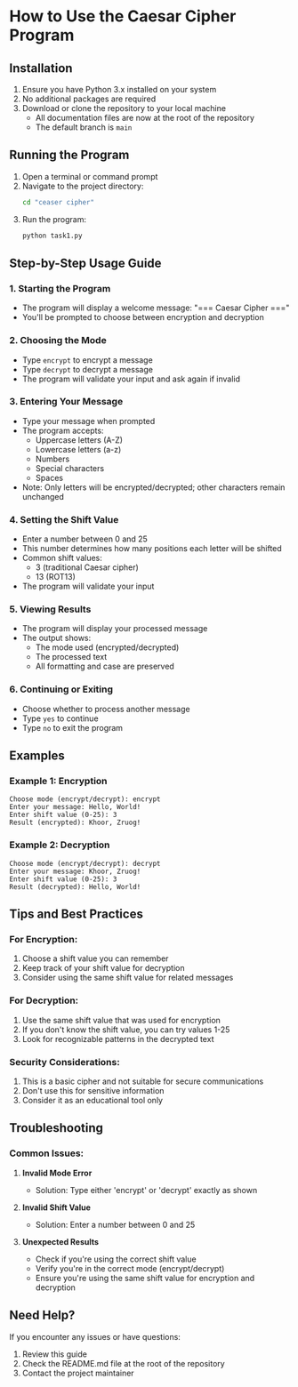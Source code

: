 # How to Use the Caesar Cipher Program

## Installation
1. Ensure you have Python 3.x installed on your system
2. No additional packages are required
3. Download or clone the repository to your local machine
   - All documentation files are now at the root of the repository
   - The default branch is `main`

## Running the Program
1. Open a terminal or command prompt
2. Navigate to the project directory:
   ```bash
   cd "ceaser cipher"
   ```
3. Run the program:
   ```bash
   python task1.py
   ```

## Step-by-Step Usage Guide

### 1. Starting the Program
- The program will display a welcome message: "=== Caesar Cipher ==="
- You'll be prompted to choose between encryption and decryption

### 2. Choosing the Mode
- Type `encrypt` to encrypt a message
- Type `decrypt` to decrypt a message
- The program will validate your input and ask again if invalid

### 3. Entering Your Message
- Type your message when prompted
- The program accepts:
  - Uppercase letters (A-Z)
  - Lowercase letters (a-z)
  - Numbers
  - Special characters
  - Spaces
- Note: Only letters will be encrypted/decrypted; other characters remain unchanged

### 4. Setting the Shift Value
- Enter a number between 0 and 25
- This number determines how many positions each letter will be shifted
- Common shift values:
  - 3 (traditional Caesar cipher)
  - 13 (ROT13)
- The program will validate your input

### 5. Viewing Results
- The program will display your processed message
- The output shows:
  - The mode used (encrypted/decrypted)
  - The processed text
  - All formatting and case are preserved

### 6. Continuing or Exiting
- Choose whether to process another message
- Type `yes` to continue
- Type `no` to exit the program

## Examples

### Example 1: Encryption
```
Choose mode (encrypt/decrypt): encrypt
Enter your message: Hello, World!
Enter shift value (0-25): 3
Result (encrypted): Khoor, Zruog!
```

### Example 2: Decryption
```
Choose mode (encrypt/decrypt): decrypt
Enter your message: Khoor, Zruog!
Enter shift value (0-25): 3
Result (decrypted): Hello, World!
```

## Tips and Best Practices

### For Encryption:
1. Choose a shift value you can remember
2. Keep track of your shift value for decryption
3. Consider using the same shift value for related messages

### For Decryption:
1. Use the same shift value that was used for encryption
2. If you don't know the shift value, you can try values 1-25
3. Look for recognizable patterns in the decrypted text

### Security Considerations:
1. This is a basic cipher and not suitable for secure communications
2. Don't use this for sensitive information
3. Consider it as an educational tool only

## Troubleshooting

### Common Issues:
1. **Invalid Mode Error**
   - Solution: Type either 'encrypt' or 'decrypt' exactly as shown

2. **Invalid Shift Value**
   - Solution: Enter a number between 0 and 25

3. **Unexpected Results**
   - Check if you're using the correct shift value
   - Verify you're in the correct mode (encrypt/decrypt)
   - Ensure you're using the same shift value for encryption and decryption

## Need Help?
If you encounter any issues or have questions:
1. Review this guide
2. Check the README.md file at the root of the repository
3. Contact the project maintainer 